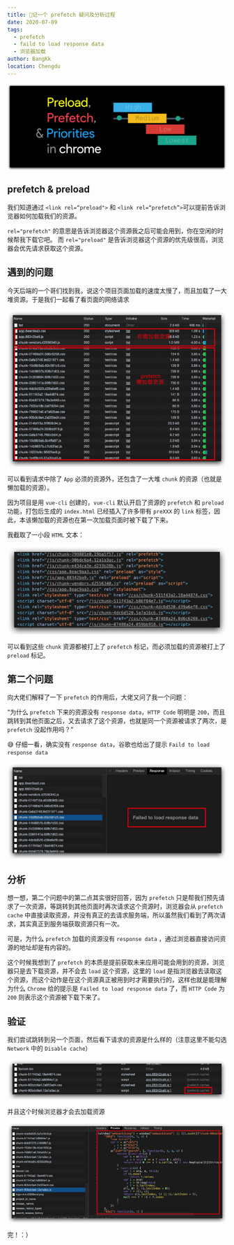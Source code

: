 ```yaml
---
title: 🤔记一个 prefetch 疑问及分析过程
date: 2020-07-09
tags:
  - prefetch
  - faild to load response data
  - 浏览器加载
author: BangKk
location: Chengdu
---
```


![prefetch-logo](../.vuepress/public/prefetch-logo.jpg)

<!-- more -->

## prefetch & preload

我们知道通过 `<link rel=“preload">` 和 `<link rel=“prefetch”>`可以提前告诉浏览器如何加载我们的资源。

`rel="prefetch"` 的意思是告诉浏览器这个资源我之后可能会用到，你在空闲的时候帮我下载它吧。
而 `rel="preload"` 是告诉浏览器这个资源的优先级很高，浏览器会优先请求获取这个资源。

## 遇到的问题

今天后端的一个哥们找到我，说这个项目页面加载的速度太慢了，而且加载了一大堆资源。于是我们一起看了看页面的网络请求

![prefetch-network](../.vuepress/public/prefetch-network.png)

可以看到请求中除了 `App` 必须的资源外，还包含了一大堆 `chunk` 的资源（也就是懒加载的资源）。

因为项目是用 `vue-cli` 创建的，`vue-cli` 默认开启了资源的 `prefetch` 和 `preload` 功能，打包后生成的 `index.html` 已经插入了许多带有 `preXXX` 的 `link` 标签，因此，本该懒加载的资源也在第一次加载页面时被下载了下来。

我截取了一小段 `HTML` 文本：

![prefetch-preload-demo](../.vuepress/public/prefetch-preload-demo.png)

可以看到这些 `chunk` 资源都被打上了 `prefetch` 标记，而必须加载的资源被打上了 `preload` 标记。

## 第二个问题

向大佬们解释了一下 `prefetch` 的作用后，大佬又问了我一个问题：

“为什么 `prefetch` 下来的资源没有 `response data`，`HTTP Code` 明明是 `200`，而且跳转到其他页面之后，又去请求了这个资源，也就是同一个资源被请求了两次，是 `prefetch` 没起作用吗？”

😅 仔细一看，确实没有 `response data`，谷歌也给出了提示 `Faild to load response data`

![prefetch-response](../.vuepress/public/prefetch-response.jpg)

## 分析

想一想，第二个问题中的第二点其实很好回答，因为 `prefetch` 只是帮我们预先请求了一次资源，等跳转到其他页面时再次请求这个资源时，浏览器会从 `prefetch cache` 中直接读取资源，并没有真正的去请求服务端，所以虽然我们看到了两次请求，其实真正到服务端获取资源只有一次。

可是，为什么 `prefetch` 加载的资源没有 `response data` ，通过浏览器直接访问资源的地址却是有内容的。

这个时候我想到了 `prefetch` 的本质是提前获取未来应用可能会用到的资源，浏览器只是去下载资源，并不会去 `load` 这个资源，这里的 `load` 是指浏览器去读取这个资源，而这个动作是在这个资源真正被用到时才需要执行的，这样也就是能理解为什么 `Chrome` 给的提示是 `Failed to load response data` 了，而 `HTTP Code` 为 `200` 则表示这个资源被下载下来了。

## 验证

我们尝试跳转到另一个页面，然后看下请求的资源是什么样的（注意这里不能勾选 `Network` 中的 `Disable cache`）

![prefetch-validate](../.vuepress/public/prefetch-validate.jpg)

并且这个时候浏览器才会去加载资源

![prefetch-real-response](../.vuepress/public/prefetch-real-response.png)

完！：）
